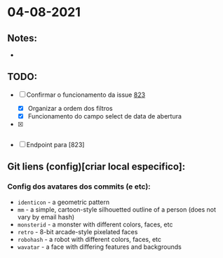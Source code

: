 # 04-08-2021

## Notes:

- 


## TODO:

* [ ] Confirmar o funcionamento da issue [823](http://git.haidar.com.br/engineers/archimedes/issues/823)
  * [x] Organizar a ordem dos filtros
  * [x] Funcionamento do campo select de data de abertura
* [x] ~~~Falar com a Agda sobre se esta pronto o endpoint do filtro de `dataAbertura` em invoice (e aproveitar para ver se as meninas testaram o sistema, falta a Angélica)~~~
* [ ] Endpoint para [823]





## Git liens (config)[criar local especifico]:

### Config dos avatares dos commits (e etc):
- `identicon` - a geometric pattern
- `mm` - a simple, cartoon-style silhouetted outline of a person (does not vary by email hash)
- `monsterid` - a monster with different colors, faces, etc
- `retro` - 8-bit arcade-style pixelated faces
- `robohash` - a robot with different colors, faces, etc
- `wavatar` - a face with differing features and backgrounds
